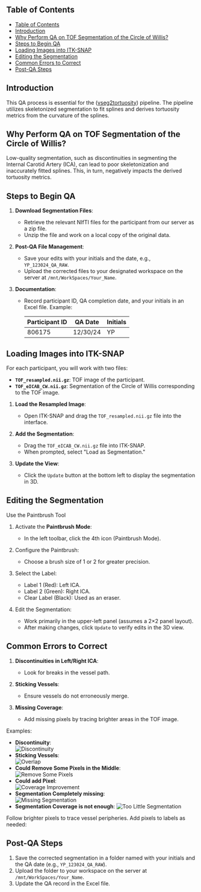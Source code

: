 
## Table of Contents

- [Table of Contents](#table-of-contents)
- [Introduction](#introduction)
- [Why Perform QA on TOF Segmentation of the Circle of Willis?](#why-perform-qa-on-tof-segmentation-of-the-circle-of-willis)
- [Steps to Begin QA](#steps-to-begin-qa)
- [Loading Images into ITK-SNAP](#loading-images-into-itk-snap)
- [Editing the Segmentation](#editing-the-segmentation)
- [Common Errors to Correct](#common-errors-to-correct)
- [Post-QA Steps](#post-qa-steps)
   
## Introduction  
This QA process is essential for the ([vseg2tortuosity](https://github.com/tetra-tools/vseg2tortuosity)) pipeline. The pipeline utilizes skeletonized segmentation to fit splines and derives tortuosity metrics from the curvature of the splines.  

## Why Perform QA on TOF Segmentation of the Circle of Willis?  
Low-quality segmentation, such as discontinuities in segmenting the Internal Carotid Artery (ICA), can lead to poor skeletonization and inaccurately fitted splines. This, in turn, negatively impacts the derived tortuosity metrics.  

## Steps to Begin QA  
1. **Download Segmentation Files**:  
   - Retrieve the relevant NIfTI files for the participant from our server as a zip file.  
   - Unzip the file and work on a local copy of the original data.  

2. **Post-QA File Management**:  
   - Save your edits with your initials and the date, e.g., `YP_123024_QA_RAW`.  
   - Upload the corrected files to your designated workspace on the server at `/mnt/WorkSpaces/Your_Name`.  

3. **Documentation**:  
   - Record participant ID, QA completion date, and your initials in an Excel file. Example:  

     | Participant ID | QA Date  | Initials |  
     |----------------|----------|----------|  
     | 806175         | 12/30/24 | YP       |  



## Loading Images into ITK-SNAP  
For each participant, you will work with two files:  
- **`TOF_resampled.nii.gz`**: TOF image of the participant.  
- **`TOF_eICAB_CW.nii.gz`**: Segmentation of the Circle of Willis corresponding to the TOF image.  


1. **Load the Resampled Image**:  
   - Open ITK-SNAP and drag the `TOF_resampled.nii.gz` file into the interface.  

2. **Add the Segmentation**:  
   - Drag the `TOF_eICAB_CW.nii.gz` file into ITK-SNAP.  
   - When prompted, select "Load as Segmentation."  

3. **Update the View**:  
   - Click the `Update` button at the bottom left to display the segmentation in 3D.  


## Editing the Segmentation  

Use the Paintbrush Tool  
1. Activate the **Paintbrush Mode**:  
   - In the left toolbar, click the 4th icon (Paintbrush Mode).  

2. Configure the Paintbrush:  
   - Choose a brush size of 1 or 2 for greater precision.  

3. Select the Label:  
   - Label 1 (Red): Left ICA.  
   - Label 2 (Green): Right ICA.  
   - Clear Label (Black): Used as an eraser.  

4. Edit the Segmentation:  
   - Work primarily in the upper-left panel (assumes a 2×2 panel layout).  
   - After making changes, click `Update` to verify edits in the 3D view.  


## Common Errors to Correct  

1. **Discontinuities in Left/Right ICA**:  
   - Look for breaks in the vessel path.  

2. **Sticking Vessels**:  
   - Ensure vessels do not erroneously merge.  

3. **Missing Coverage**:  
   - Add missing pixels by tracing brighter areas in the TOF image.  

Examples:  
- **Discontinuity**:  
  ![Discontinuity](discontinuity_seg.png)  
- **Sticking Vessels**:  
  ![Overlap](image-4.png)  
- **Could Remove Some Pixels in the Middle**:  
  ![Remove Some Pixels](image-5.png)  
- **Could add Pixel**:  
  ![Coverage Improvement](image-6.png)  
- **Segmentation Completely missing**:  
  ![Missing Segmentation](image-7.png) 
- **Segmentation Coverage is not enough**:
  ![Too Little Segmentation](image-8.png)  


Follow brighter pixels to trace vessel peripheries.  Add pixels to labels as needed: 
## Post-QA Steps  

1. Save the corrected segmentation in a folder named with your initials and the QA date (e.g., `YP_123024_QA_RAW`).  
2. Upload the folder to your workspace on the server at `/mnt/WorkSpaces/Your_Name`.  
3. Update the QA record in the Excel file.  
